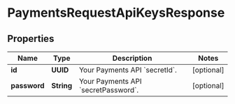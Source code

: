 

# PaymentsRequestApiKeysResponse


## Properties

| Name | Type | Description | Notes |
|------------ | ------------- | ------------- | -------------|
|**id** | **UUID** | Your Payments API &#x60;secretId&#x60;. |  [optional] |
|**password** | **String** | Your Payments API &#x60;secretPassword&#x60;. |  [optional] |



